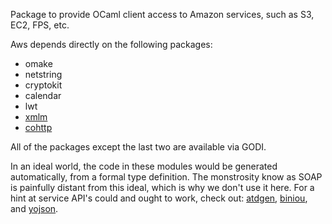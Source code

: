 Package to provide OCaml client access to Amazon services, such as S3,
EC2, FPS, etc.

Aws depends directly on the following packages:

-  omake
-  netstring
-  cryptokit
-  calendar
-  lwt
-  [xmlm](http://github.com/samoht/xmlm)
-  [cohttp](http://github.com/avsm/ocaml-cohttp)

All of the packages except the last two are available via GODI.  

In an ideal world, the code in these modules would be generated
automatically, from a formal type definition.  The monstrosity know as
SOAP is painfully distant from this ideal, which is why we don't use
it here.  For a hint at service API's could and ought to work, check
out: [atdgen](http://oss.wink.com/atdgen/),
[biniou](http://martin.jambon.free.fr/biniou.html), and [yojson](
http://martin.jambon.free.fr/yojson.html).